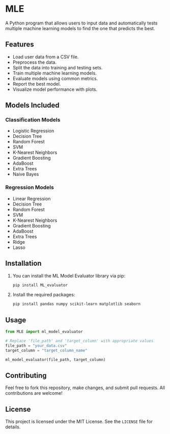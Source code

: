 # MLE


A Python program that allows users to input data and automatically tests multiple machine learning models to find the one that predicts the best.

## Features

- Load user data from a CSV file.
- Preprocess the data.
- Split the data into training and testing sets.
- Train multiple machine learning models.
- Evaluate models using common metrics.
- Report the best model.
- Visualize model performance with plots.

## Models Included

### Classification Models

- Logistic Regression
- Decision Tree
- Random Forest
- SVM
- K-Nearest Neighbors
- Gradient Boosting
- AdaBoost
- Extra Trees
- Naive Bayes

### Regression Models

- Linear Regression
- Decision Tree
- Random Forest
- SVM
- K-Nearest Neighbors
- Gradient Boosting
- AdaBoost
- Extra Trees
- Ridge
- Lasso

## Installation

1. You can install the ML Model Evaluator library via pip:

    ```bash
    pip install ML_evaluator

    ```

2. Install the required packages:
    ```bash
    pip install pandas numpy scikit-learn matplotlib seaborn
    ```



## Usage

 ```python
from MLE import ml_model_evaluator

# Replace 'file_path' and 'target_column' with appropriate values
file_path = "your_data.csv"
target_column = "target_column_name"

ml_model_evaluator(file_path, target_column)
```


## Contributing

Feel free to fork this repository, make changes, and submit pull requests. All contributions are welcome!

## License

This project is licensed under the MIT License. See the `LICENSE` file for details.
